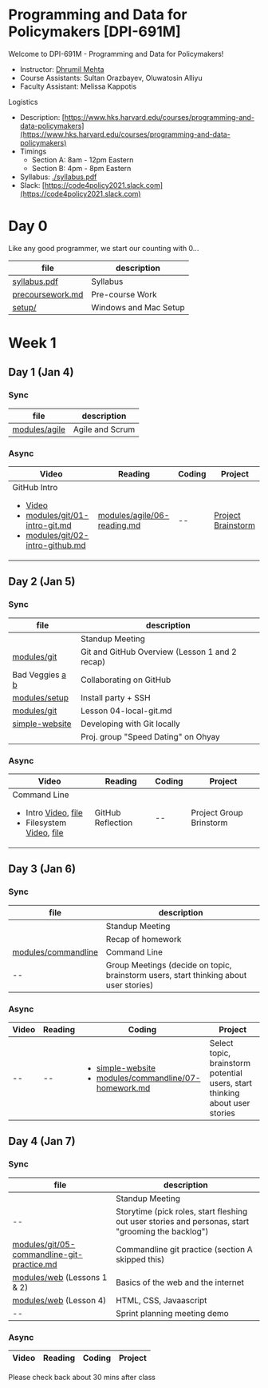 # Programming and Data for Policymakers [DPI-691M]

Welcome to DPI-691M - Programming and Data for Policymakers!

* Instructor: [Dhrumil Mehta](https://www.hks.harvard.edu/faculty/dhrumil-mehta)
* Course Assistants: Sultan Orazbayev, Oluwatosin Alliyu
* Faculty Assistant: Melissa Kappotis

Logistics

* Description: [https://www.hks.harvard.edu/courses/programming-and-data-policymakers](https://www.hks.harvard.edu/courses/programming-and-data-policymakers)
* Timings
	* Section A: 8am - 12pm Eastern
	* Section B: 4pm - 8pm Eastern 
* Syllabus: [./syllabus.pdf](./syllabus.pdf)
* Slack: [https://code4policy2021.slack.com](https://code4policy2021.slack.com)

# Day 0
Like any good programmer, we start our counting with 0...

file | description
-----|------------
[syllabus.pdf](syllabus.pdf) | Syllabus
[precoursework.md](precoursework.md) | Pre-course Work
[setup/](https://github.com/code4policy/modules/tree/master/setup) | Windows and Mac Setup

# Week 1

## Day 1 (Jan 4)

### Sync

file | description
-----|------------
[modules/agile](https://github.com/code4policy/modules/tree/master/agile) | Agile and Scrum

### Async

Video  | Reading| Coding | Project
-------|-------|-------|-------|
GitHub Intro <ul><li>[Video](https://harvard.hosted.panopto.com/Panopto/Pages/Viewer.aspx?id=811469c4-0c47-4a1d-a0c6-ac9e01501327)</li><li>[modules/git/01-intro-git.md](https://github.com/code4policy/modules/tree/master/git/01-intro-git.md)</li><li>[modules/git/02-intro-github.md](https://github.com/code4policy/modules/tree/master/git/02-intro-github.md)</li></ul> | [modules/agile/06-reading.md](https://github.com/code4policy/modules/tree/master/agile/06-reading.md) | -- | [Project Brainstorm](https://github.com/code4policy/modules/blob/master/finalproject/brainstorm.md)

## Day 2 (Jan 5)

### Sync

file | description
-----|------------
[ ]() | Standup Meeting
[modules/git](https://github.com/code4policy/modules/tree/master/git) | Git and GitHub Overview (Lesson 1 and 2 recap)
Bad Veggies [a](https://github.com/code4policy/bad-veggies-website-section-a) [b](https://github.com/code4policy/bad-veggies-website-section-b) | Collaborating on GitHub
[modules/setup](https://github.com/code4policy/modules/tree/master/setup)	| Install party + SSH
[modules/git](https://github.com/code4policy/modules/tree/master/git) | Lesson 04-local-git.md
[simple-website](https://github.com/code4policy/simple-website) | Developing with Git locally
[ ]() | Proj. group "Speed Dating" on Ohyay

### Async

Video  | Reading| Coding | Project
-------|-------|-------|-------|
Command Line <ul><li>Intro [Video](https://harvard.hosted.panopto.com/Panopto/Pages/Viewer.aspx?id=301dc6aa-8418-4872-ae10-ac9d0065911f), [file](https://github.com/code4policy/modules/blob/master/commandline/01-intro.md)</li><li>Filesystem [Video](https://harvard.hosted.panopto.com/Panopto/Pages/Viewer.aspx?id=543e413a-6664-4ef6-aa83-ac9d00736510), [file](https://github.com/code4policy/modules/blob/master/commandline/02-filesystem.md)</li></ul> | GitHub Reflection | -- | Project Group Brinstorm


## Day 3 (Jan 6)


### Sync

file | description
-----|------------
[ ]() | Standup Meeting
[ ]() | Recap of homework
[modules/commandline](https://github.com/code4policy/modules/tree/master/commandline) | Command Line
-- | Group Meetings (decide on topic, brainstorm users, start thinking about user stories)

### Async

Video  | Reading| Coding | Project
-------|-------|-------|-------|
-- | -- | <ul><li>[simple-website](https://github.com/code4policy/simple-website)</li><li>[modules/commandline/07-homework.md](https://github.com/code4policy/modules/blob/master/commandline/07-homework.md)</li></ul> | Select topic, brainstorm potential users, start thinking about user stories

## Day 4 (Jan 7)


### Sync

file | description
-----|------------
[ ]() | Standup Meeting
-- | Storytime (pick roles, start fleshing out user stories and personas, start "grooming the backlog")
[modules/git/05-commandline-git-practice.md](https://github.com/code4policy/modules/blob/master/git/05-commandline-git-practice.md)| Commandline git practice (section A skipped this)
[modules/web](https://github.com/code4policy/modules/tree/master/web) (Lessons 1 & 2)| Basics of the web and the internet
[modules/web](https://github.com/code4policy/modules/tree/master/web) (Lesson 4)| HTML, CSS, Javaascript
-- | Sprint planning meeting demo

### Async

Video  | Reading| Coding | Project
-------|-------|-------|-------|
Please check back about 30 mins after class
<!--
-- | Independent research (google, youtube, etc...) and reflection. Strategies for a good:<ul><li>storytime meeting</li><li>sprint planning meeting</li></ul> | -- | Finish storytime. Start sprint planning meeting.-->
